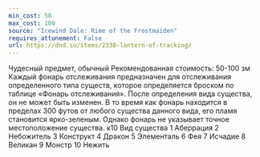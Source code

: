 ```yaml
---
min_cost: 50
max_cost: 100
source: "Icewind Dale: Rime of the Frostmaiden"
requires_attunement: False
url: https://dnd.su/items/2330-lantern-of-tracking/
---
```


Чудесный предмет, обычный
Рекомендованная стоимость: 50-100 зм
Каждый фонарь отслеживания предназначен для отслеживания определенного типа существ, которое определяется броском по таблице «Фонарь отслеживания». После определения вида существа, он не может быть изменен. В то время как фонарь находится в пределах 300 футов от любого существа данного вида, его пламя становится ярко-зеленым. Однако фонарь не указывает точное местоположение существа.
к10
Вид существа
1
Аберрация
2
Небожитель
3
Конструкт
4
Дракон
5
Элементаль
6
Фея
7
Исчадие
8
Великан
9
Монстр
10
Нежить
